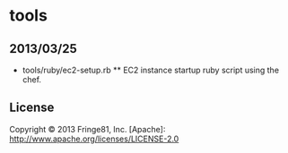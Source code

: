 tools
=====


## 2013/03/25 ##
* tools/ruby/ec2-setup.rb
** EC2 instance startup ruby script using the chef.

License
----------
Copyright &copy; 2013 Fringe81, Inc.
[Apache]: http://www.apache.org/licenses/LICENSE-2.0
